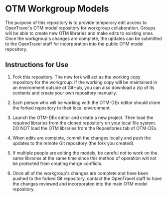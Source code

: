 # OTM Workgroup Models

The purpose of this repository is to provide temporary edit access to OpenTravel's OTM model repository
for workgroup collaboration. Groups will be able to create new OTM libraries and make edits to existing
ones. Once the workgroup's changes are complete, the updates can be submitted to the OpenTravel staff
for incorporation into the public OTM model repository.

## Instructions for Use

1. Fork this repository. The new fork will act as the working copy repository for the workgroup. If
   the working copy will be maintained in an environment outside of GitHub, you can also download a zip
   of its contents and create your own repository manually.

2. Each person who will be working with the OTM-DEx editor should clone the forked repository to their
   local environment.

3. Launch the OTM-DEx editor and create a new project. Then load the required libraries from the cloned
   repository on your local file system. DO NOT load the OTM libraries from the Repositories tab of OTM-DEx.

4. When edits are complete, commit the changes locally and push the updates to the remote Git repository
   (the fork you created).

5. If multiple people are editing the models, be careful not to work on the same libraries at the same time
   since this method of operation will not be protected from creating merge conflicts.

6. Once all of the workgroup's changes are complete and have been pushed to the forked Git repository,
   contact the OpenTravel staff to have the changes reviewed and incorporated into the main OTM model repository.
